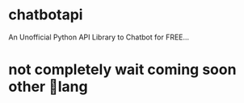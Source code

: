 # chatbotapi
An Unofficial Python API Library to Chatbot for FREE...
# not completely wait coming soon other 👀lang

